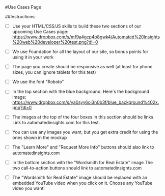 #Use Cases Page

##Instructions:
- [ ] Use your HTML/CSS/JS skills to build these two sections of our upcoming Use Cases page: https://www.dropbox.com/s/mf9a4gcp4o8gwk4/Automated%20Insights%20web%20developer%20test.png?dl=0

- [ ] We use Foundation for all the layout of our site, so bonus points for using it in your work

- [ ] The page you create should be responsive as well (at least for phone sizes, you can ignore tablets for this test)

- [ ] We use the font "Roboto"

- [ ] In the top section with the blue background:
Here's the background image: https://www.dropbox.com/s/ya0syy6oi3n0b3f/blue_background%402x.png?dl=0

- [ ] The images at the top of the four boxes in this section should be links. Link to automatedinsights.com for this test.

- [ ] You can use any images you want, but you get extra credit for using the ones shown in the mockup

- [ ] The "Learn More" and "Request More Info" buttons should also link to automatedinsights.com

- [ ] In the bottom section with the "Wordsmith for Real Estate" image
The two call-to-action buttons should link to automatedinsights.com

- [ ] The "Wordsmith for Real Estate" image should be replaced with an embedded YouTube video when you click on it. Choose any YouTube video you want!
